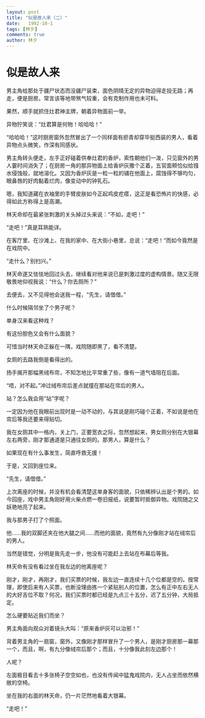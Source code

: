 ```yaml
---
layout: post
title: "似是故人来（二）"
date:   1992-10-1
tags: [林夕]
comments: true
author: 林夕
---
```


# 似是故人来

男主角给那处于疆尸状态而没疆尸装束，面色阴晴无定的异物迫得走投无路；再走，便是厨房。常言该等地带煞气较重，会有克制作用也未可料。

果然，顺手就抓住灶君神主牌，朝着异物面前一举。

异物狞笑说：“灶君算是何物！哈哈哈！”

“哈哈哈！”这时厨房窗外忽然冒出了一个同样面有瘀青却穿毕挺西装的男人，看着异物点头微笑，作深有同感状。

男主角转头便走，左手正好碰着供奉灶君的香炉，索性朝他们一泼，只见窗外的男人霎时间消失了；在厨房一角的那异物面上给香炉灰撒个正着，五官面颊恰似给镪水侵蚀般，就地溶化。又因为香炉灰是一粒一粒的铺在他面上，腐蚀得不够均匀，眼鼻唇的好肉黏着烂肉，像变动中的钟乳石。

嗯，我知道藏在衣袖里的手臂皮肤如今正起鸡皮疙瘩，这正是看恐怖片的快感，必得如此方称得上是高潮。

林天命却在最紧张刺激的关头掉过头来说：“不如，走吧！”

“走吧！”真是耳熟能详。

在客厅里、在沙滩上、在我的家中、在大街小巷里，总说：“走吧！”而如今竟然是在戏院中。

“走什么？别扫兴。”

林天命遂又怯怯地回过头去，继续看对他来说已是刺激过度的虚构情景。随又无限敬畏地仰视我说：“什么？你去厕所？”

去便去，又不见得他会送我一程，“先生，请借借。”

什么时候隔邻坐了个男子呢？

单身汉来看这种戏？

有这份胆色又会有什么面貌？

可惜当时林天命正躲在一隅，戏院随即黑了，看不清楚。

女厕的去路我倒是看得出的。

扬手揭开那幅黑绒布帘，不知怎地比平常重了些，像有一道气墙阻在后面。

“唔，对不起。”冲过绒布帘后差点就撞在那站在帘后的男人。

站？怎么我会用“站”字呢？

一定因为他在我眼前出现时是一动不动的，与其说是刚巧碰个正着，不如说是他在帘后等我还要来得贴切。

我在女厕其中一格内，关上门，正要宽衣之际，忽然想起来，男女厕分别在大银幕左右两旁，刚才那通道是只通往女厕的。那男人，算是什么？

如果现在有什么事发生，简直呼救无援！

于是，又回到座位来。

“先生，请借借。”

上次离座的时候，并没有机会看清楚这单身客的面貌，只依稀辨认出是个男的。如今回座，戏中男主角刚好用火柴点燃一卷旧报纸，说要暂时抵御异物。戏院随之又妖艳地亮了起来。

我与那男子打了个照面。

他……我的双脚还夹在他大腿之间……而他的面貌，竟然有九分像刚才站在绒帘后的男人。

当然是错觉，分明是我先走一步，他没有可能赶上去站在布幕后等我。

林天命有没有看过坐在我左边的他离座呢？

刚才，刚才，再刚才，我们买票的时候，我左边一直连续十几个位都是空的。按常理，即使后来有人买票，也断没理由拣一个紧贴别人的位置，怎么有正中左右无人的大好吉位不取？何况，我们买票时都已经是九点三十五分，迟了五分钟，大局抵定。

怎么硬要贴近我们而坐？

男主角面向观众对着镜头大叫：“原来香炉灰可以治邪！”

背着男主角的一扇窗，窗外，又像刚才那样冒升了一个男人，是刚才厨房那一幕那一个，而且，啊，有九分像绒帘后那个；而且，十分像我此刻左边那个！

人呢？

左面极目看去十多张椅子空空如也，也没有传闻中猛鬼戏院内，无人占坐而依然横敞的空椅。

坐在我的右面的林天命，仍一片茫然地看着大银幕。

“走吧！”
















